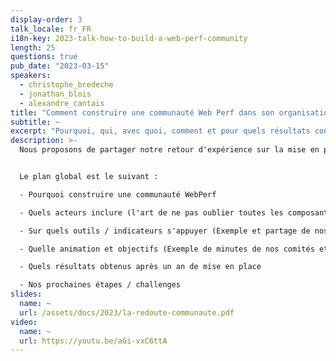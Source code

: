 ```yaml
---
display-order: 3
talk_locale: fr_FR
i18n-key: 2023-talk-how-to-build-a-web-perf-community
length: 25
questions: true
pub_date: "2023-03-15"
speakers:
  - christophe_bredeche
  - jonathan_blois
  - alexandre_cantais
title: "Comment construire une communauté Web Perf dans son organisation ?"
subtitle: ~
excerpt: "Pourquoi, qui, avec quoi, comment et pour quels résultats construire une communauté autour de la Web Performance ? Le retour d'expérience de La Redoute."
description: >-
  Nous proposons de partager notre retour d'expérience sur la mise en place de notre Communauté WebPerf au sein de la Redoute.


  Le plan global est le suivant :

  - Pourquoi construire une communauté WebPerf 

  - Quels acteurs inclure (l'art de ne pas oublier toutes les composantes nécessaire pour que le comité soit réellement efficace et utile)

  - Sur quels outils / indicateurs s'appuyer (Exemple et partage de nos outils)

  - Quelle animation et objectifs (Exemple de minutes de nos comités et d'un use case précis d'animation sur le CLS suite à un problème important après notre changement d'identité visuel)

  - Quels résultats obtenus après un an de mise en place

  - Nos prochaines étapes / challenges
slides:
  name: ~
  url: /assets/docs/2023/la-redoute-communaute.pdf
video:
  name: ~
  url: https://youtu.be/aGi-vxC6ttA
---
```


